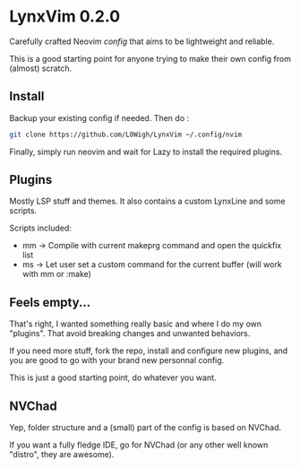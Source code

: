 # LynxVim 0.2.0

Carefully crafted Neovim *config* that aims to be lightweight and reliable.

This is a good starting point for anyone trying to make their own config from (almost) scratch.

## Install

Backup your existing config if needed. Then do :

```sh
git clone https://github.com/L0Wigh/LynxVim ~/.config/nvim
```

Finally, simply run neovim and wait for Lazy to install the required plugins.

## Plugins

Mostly LSP stuff and themes. It also contains a custom LynxLine and some scripts.

Scripts included:
- <leader>mm -> Compile with current makeprg command and open the quickfix list
- <leader>ms -> Let user set a custom command for the current buffer (will work with <leader>mm or :make)

## Feels empty...

That's right, I wanted something really basic and where I do my own "plugins". That avoid breaking changes and unwanted behaviors.

If you need more stuff, fork the repo, install and configure new plugins, and you are good to go with your brand new personnal config.

This is just a good starting point, do whatever you want.

## NVChad

Yep, folder structure and a (small) part of the config is based on NVChad.

If you want a fully fledge IDE, go for NVChad (or any other well known "distro", they are awesome).
